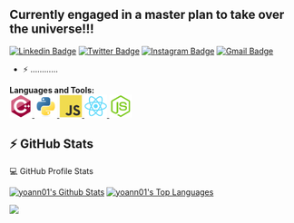 
## Currently engaged in a master plan to take over the universe!!!

[![Linkedin Badge](https://img.shields.io/badge/-yoann01-blue?style=flat&logo=Linkedin&logoColor=white&link=https://www.linkedin.com/in/yoann01/)](https://www.linkedin.com/in/yoann_granier/)
[![Twitter Badge](https://img.shields.io/badge/-@yoann01-1ca0f1?style=flat&labelColor=1ca0f1&logo=twitter&logoColor=white&link=https://twitter.com/yoann01)](https://twitter.com/yoann_granier)
[![Instagram Badge](https://img.shields.io/badge/-@yoann01-purple?style=flat&logo=instagram&logoColor=white&link=https://instagram.com/yoann_granier/)](https://instagram.com/yoann_granier)
[![Gmail Badge](https://img.shields.io/badge/-ygranier-c14438?style=flat&logo=Gmail&logoColor=white&link=mailto:ygranier@gmail.com)](mailto:ygranier@gmail.com)
- ⚡ ............




**Languages and Tools:**  
<a href="https://www.w3schools.com/cpp/" target="_blank"> <img src="https://raw.githubusercontent.com/devicons/devicon/master/icons/cplusplus/cplusplus-original.svg" alt="cplusplus" width="40" height="40"/> </a> 
<a href="https://developer.android.com" target="_blank"> <img src="https://raw.githubusercontent.com/devicons/devicon/master/icons/python/python-original.svg" alt="python" width="40" height="40"/> </a> 
<a href="https://developer.mozilla.org/en-US/docs/Web/JavaScript" target="_blank"> <img src="https://raw.githubusercontent.com/devicons/devicon/master/icons/javascript/javascript-original.svg" alt="javascript" width="40" height="40"/> </a> 
<a href="https://developer.android.com" target="_blank"> <img src="https://raw.githubusercontent.com/devicons/devicon/master/icons/react/react-original.svg" alt="react" width="40" height="40"/> </a> 
<a href="https://developer.android.com" target="_blank"> <img src="https://raw.githubusercontent.com/devicons/devicon/master/icons/nodejs/nodejs-original.svg" alt="nodejs" width="40" height="40"/> </a> 


## :zap: GitHub Stats

<summary>💻 GitHub Profile Stats</summary>

<a href="https://github.com/anuraghazra/github-readme-stats"><img alt="yoann01's Github Stats" src="https://yoann01-github-readme-stats.vercel.app/api/?username=yoann01&show_icons=true&count_private=true&theme=react&hide_border=true&bg_color=1F222E&title_color=F85D7F&icon_color=F8D866" height="192px"/></a>
  <a href="https://github.com/anuraghazra/github-readme-stats"><img alt="yoann01's Top Languages" src="https://github-readme-stats.vercel.app/api/top-langs/?username=yoann01&langs_count=8&layout=compact&theme=react&hide_border=true&bg_color=1F222E&title_color=F85D7F&icon_color=F8D866&hide=Jupyter%20Notebook" height="192px"/></a>



![](https://github.com/yoann01/github-stats/blob/master/generated/overview.svg)



